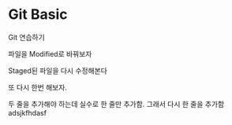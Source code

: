 # Git Basic

Git  연습하기

파일을 Modified로 바꿔보자

Staged된 파일을 다시 수정해본다

또 다시 한번 해보자.

두 줄을 추가해야 하는데 실수로 한 줄만 추가함.
그래서 다시 한 줄을 추가함
adsjkfhdasf
